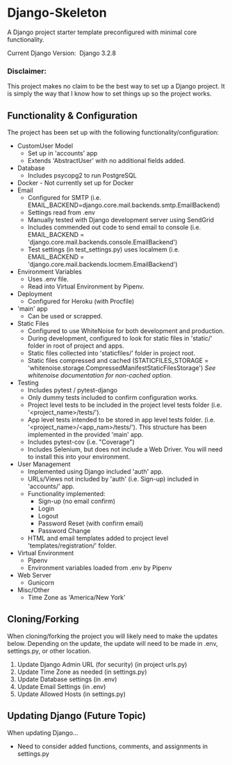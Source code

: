 # Django-Skeleton #

A Django project starter template preconfigured with minimal core functionality.

Current Django Version: &nbsp;Django 3.2.8

### Disclaimer: ###
This project makes no claim to be the best way to set up a Django project.  It is simply the way that I know how to set things up so the project works.

## Functionality & Configuration ##
The project has been set up with the following functionality/configuration:
- CustomUser Model
     - Set up in 'accounts' app
     - Extends 'AbstractUser' with no additional fields added.
- Database
     - Includes psycopg2 to run PostgreSQL
- Docker - Not currently set up for Docker
- Email
     - Configured for SMTP (i.e. 
     EMAIL_BACKEND=django.core.mail.backends.smtp.EmailBackend)
     - Settings read from .env  
     - Manually tested with Django development server using SendGrid
     - Includes commended out code to send email to console 
     (i.e. EMAIL_BACKEND = 'django.core.mail.backends.console.EmailBackend')
     - Test settings (in test_settings.py) uses localmem (i.e. 
     EMAIL_BACKEND = 'django.core.mail.backends.locmem.EmailBackend')
- Environment Variables 
     - Uses .env file.  
     - Read into Virtual Environment by Pipenv. 
- Deployment
     - Configured for Heroku (with Procfile)
- 'main' app
     - Can be used or scrapped.
- Static Files
     - Configured to use WhiteNoise for both development and production.
     - During development, configured to look for static files in 'static/' folder in root of project and apps.
     - Static files collected into 'staticfiles/' folder in project root.
     - Static files compressed and cached
       (STATICFILES_STORAGE = 'whitenoise.storage.CompressedManifestStaticFilesStorage')
       *See whitenoise documentation for non-cached option.* 
- Testing
     - Includes pytest / pytest-django
     - Only dummy tests included to confirm configuration works.
     - Project level tests to be included in the project level tests folder
     (i.e. '<project_name>/tests/').  
     - App level tests intended to be stored in app level tests folder.
     (i.e. '<project_name>/<app_nam>/tests/').  This structure has been implemented in 
     the provided 'main' app.
     - Includes pytest-cov (i.e. "Coverage")
     - Includes Selenium, but does not include a Web Driver.  You will need to install this into your environment.
- User Management
     - Implemented using Django included 'auth' app.
     - URLs/Views not included by 'auth' (i.e. Sign-up) included in 'accounts/' app.
     - Functionality implemented:
          - Sign-up (no email confirm)
          - Login
          - Logout
          - Password Reset (with confirm email)
          - Password Change
     - HTML and email templates added to project level 'templates/registration/' folder.
- Virtual Environment
     - Pipenv
     - Environment variables loaded from .env by Pipenv 
- Web Server
     - Gunicorn
- Misc/Other
     - Time Zone as 'America/New York'


## Cloning/Forking ##
When cloning/forking the project you will likely need to make the updates below.  Depending on the update, 
the update will need to be made in .env, settings.py, or other location.

1.  Update Django Admin URL (for security) (in project urls.py)
2.  Update Time Zone as needed (in settings.py)
3.  Update Database settings (in .env)
4.  Update Email Settings (in .env)
5.  Update Allowed Hosts (in settings.py)

## Updating Django (Future Topic) ##
When updating Django...
- Need to consider added functions, comments, and assignments in settings.py
